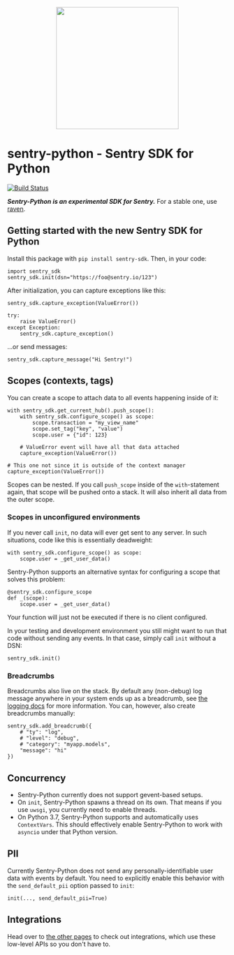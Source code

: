 <p align="center">
    <a href="https://sentry.io" target="_blank" align="center">
        <img src="https://sentry-brand.storage.googleapis.com/sentry-logo-black.png" width="280">
    </a>
</p>

# sentry-python - Sentry SDK for Python

[![Build Status](https://travis-ci.com/getsentry/sentry-python.svg?branch=master)](https://travis-ci.com/getsentry/sentry-python)

***Sentry-Python is an experimental SDK for Sentry.*** For a stable one, use
[raven](https://github.com/getsentry/raven-python).

## Getting started with the new Sentry SDK for Python

Install this package with ``pip install sentry-sdk``. Then, in your code:

    import sentry_sdk
    sentry_sdk.init(dsn="https://foo@sentry.io/123")

After initialization, you can capture exceptions like this:

    sentry_sdk.capture_exception(ValueError())

    try:
        raise ValueError()
    except Exception:
        sentry_sdk.capture_exception()

...or send messages:

    sentry_sdk.capture_message("Hi Sentry!")

## Scopes (contexts, tags)

You can create a scope to attach data to all events happening inside of it:

    with sentry_sdk.get_current_hub().push_scope():
        with sentry_sdk.configure_scope() as scope:
            scope.transaction = "my_view_name"
            scope.set_tag("key", "value")
            scope.user = {"id": 123}

        # ValueError event will have all that data attached
        capture_exception(ValueError())

    # This one not since it is outside of the context manager
    capture_exception(ValueError())

Scopes can be nested. If you call ``push_scope`` inside of the
``with``-statement again, that scope will be pushed onto a stack. It will also
inherit all data from the outer scope.

### Scopes in unconfigured environments

If you never call ``init``, no data will ever get sent to any server. In such
situations, code like this is essentially deadweight:

    with sentry_sdk.configure_scope() as scope:
        scope.user = _get_user_data()

Sentry-Python supports an alternative syntax for configuring a scope that
solves this problem:

    @sentry_sdk.configure_scope
    def _(scope):
        scope.user = _get_user_data()

Your function will just not be executed if there is no client configured.

In your testing and development environment you still might want to run that
code without sending any events. In that case, simply call ``init`` without a
DSN:

    sentry_sdk.init()

### Breadcrumbs

Breadcrumbs also live on the stack. By default any (non-debug) log message
anywhere in your system ends up as a breadcrumb, see [the logging
docs](./docs/logging.md) for more information. You can, however, also create
breadcrumbs manually:

    sentry_sdk.add_breadcrumb({
        # "ty": "log",
        # "level": "debug",
        # "category": "myapp.models",
        "message": "hi"
    })

## Concurrency

* Sentry-Python currently does not support gevent-based setups.
* On ``init``, Sentry-Python spawns a thread on its own. That means if you use
  ``uwsgi``, you currently need to enable threads.
* On Python 3.7, Sentry-Python supports and automatically uses ``ContextVars``.
  This should effectively enable Sentry-Python to work with ``asyncio`` under
  that Python version.


## PII

Currently Sentry-Python does not send any personally-identifiable user data
with events by default. You need to explicitly enable this behavior with the
``send_default_pii`` option passed to ``init``:

    init(..., send_default_pii=True)

## Integrations

Head over to [the other pages](https://github.com/getsentry/sentry-python/tree/master/docs)
to check out integrations, which use these low-level APIs so you don't have to.
